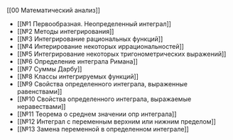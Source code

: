 [[00 Математический анализ]]

- [[№1 Первообразная. Неопределенный интеграл]]
- [[№2 Методы интегрирования]]
- [[№3 Интегрирование рациональных функций]]
- [[№4 Интерирование некоторых иррациональностей]]
- [[№5 Интегрирование некоторых тригонометрических выражений]]
- [[№6 Определение интеграла Римана]]
- [[№7 Суммы Дарбу]]
- [[№8 Классы интегрируемых функций]]
- [[№9 Свойства определенного интеграла, выраженные равенствами]]
- [[№10 Свойства определенного интеграла, выражаемые неравествами]]
- [[№11 Теорема о среднем значении опр интеграла]]
- [[№12 Интеграл с переменным верхним или нижним пределом]]
- [[№13 Замена переменной в определенном интеграле]]